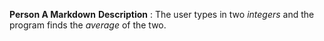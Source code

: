 **Person A Markdown**
**Description** : The user types in two *integers* and the program finds the *average* of the two.
